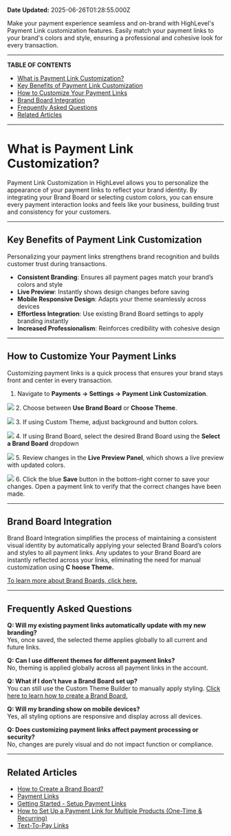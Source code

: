 **Date Updated:** 2025-06-26T01:28:55.000Z

Make your payment experience seamless and on-brand with HighLevel's Payment Link customization features. Easily match your payment links to your brand's colors and style, ensuring a professional and cohesive look for every transaction.

---

**TABLE OF CONTENTS**

* [What is Payment Link Customization?](#What-is-Payment-Link-Customization?)
* [Key Benefits of Payment Link Customization](#Key-Benefits-of-Payment-Link-Customization)
* [How to Customize Your Payment Links](#How-to-Customize-Your-Payment-Links)
* [Brand Board Integration](#Brand-Board-Integration)
* [Frequently Asked Questions](#Frequently-Asked-Questions)
* [Related Articles](#Related-Articles)

---

# **What is Payment Link Customization?**

  
Payment Link Customization in HighLevel allows you to personalize the appearance of your payment links to reflect your brand identity. By integrating your Brand Board or selecting custom colors, you can ensure every payment interaction looks and feels like your business, building trust and consistency for your customers.

---

## **Key Benefits of Payment Link Customization**

  
Personalizing your payment links strengthens brand recognition and builds customer trust during transactions.

  
* **Consistent Branding**: Ensures all payment pages match your brand’s colors and style
* **Live Preview**: Instantly shows design changes before saving
* **Mobile Responsive Design**: Adapts your theme seamlessly across devices
* **Effortless Integration**: Use existing Brand Board settings to apply branding instantly
* **Increased Professionalism**: Reinforces credibility with cohesive design

---

## **How to Customize Your Payment Links**

  
Customizing payment links is a quick process that ensures your brand stays front and center in every transaction.  
  
1. Navigate to **Payments → Settings → Payment Link Customization**.  
    
![](https://s3.amazonaws.com/cdn.freshdesk.com/data/helpdesk/attachments/production/155048883900/original/yMVjOmX7_XYJYS9-mD1xQI1abI98vpLFKA.png?1750879902)
2. Choose between **Use Brand Board** or **Choose Theme**.  
    
![](https://s3.amazonaws.com/cdn.freshdesk.com/data/helpdesk/attachments/production/155048883916/original/g5Zbg9nKChJVOrgsonrssj45rrLZZwOP4w.png?1750879961)
3. If using Custom Theme, adjust background and button colors.  
    
![](https://s3.amazonaws.com/cdn.freshdesk.com/data/helpdesk/attachments/production/155048883956/original/h3IQPEHP8TMBu96ttwqqsWcxuU9fhQyEZA.png?1750880044)
4. If using Brand Board, select the desired Brand Board using the **Select a Brand Board** dropdown  
    
![](https://s3.amazonaws.com/cdn.freshdesk.com/data/helpdesk/attachments/production/155048883996/original/MN03NS9nW42hMbGh1KhDGLuuYzhfhXiW_w.png?1750880156)
5. Review changes in the **Live Preview Panel**, which shows a live preview with updated colors.  
    
![](https://s3.amazonaws.com/cdn.freshdesk.com/data/helpdesk/attachments/production/155048883980/original/25yT-tPuU1CY2XrJd2uT98-XYVfOqnZHZA.png?1750880099)
6. Click the blue **Save** button in the bottom-right corner to save your changes. Open a payment link to verify that the correct changes have been made.

---

## **Brand Board Integration**

  
Brand Board Integration simplifies the process of maintaining a consistent visual identity by automatically applying your selected Brand Board’s colors and styles to all payment links. Any updates to your Brand Board are instantly reflected across your links, eliminating the need for manual customization using **C** **hoose Theme.** 

  
[To learn more about Brand Boards, click here.](https://help.gohighlevel.com/en/support/solutions/articles/155000003136)

---

## **Frequently Asked Questions**

  
**Q: Will my existing payment links automatically update with my new branding?**  
Yes, once saved, the selected theme applies globally to all current and future links.

  
**Q: Can I use different themes for different payment links?**  
No, theming is applied globally across all payment links in the account.

  
**Q: What if I don't have a Brand Board set up?**  
You can still use the Custom Theme Builder to manually apply styling. [Click here to learn how to create a Brand Board.](https://help.gohighlevel.com/en/support/solutions/articles/155000003136)

  
**Q: Will my branding show on mobile devices?**  
Yes, all styling options are responsive and display across all devices.

  
**Q: Does customizing payment links affect payment processing or security?**  
No, changes are purely visual and do not impact function or compliance.

---

## **Related Articles**

  
* [How to Create a Brand Board?](https://help.gohighlevel.com/en/support/solutions/articles/155000003136)
* [Payment Links](https://help.gohighlevel.com/en/support/solutions/articles/155000002177)
* [Getting Started - Setup Payment Links](https://help.gohighlevel.com/en/support/solutions/articles/155000005074)
* [How to Set Up a Payment Link for Multiple Products (One-Time & Recurring)](https://help.gohighlevel.com/en/support/solutions/articles/155000005547)
* [Text-To-Pay Links](https://help.gohighlevel.com/en/support/solutions/articles/48001202185)
